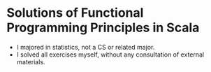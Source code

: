 # Solutions of Functional Programming Principles in Scala

* I majored in statistics, not a CS or related major.
* I solved all exercises myself, without any consultation of external materials.